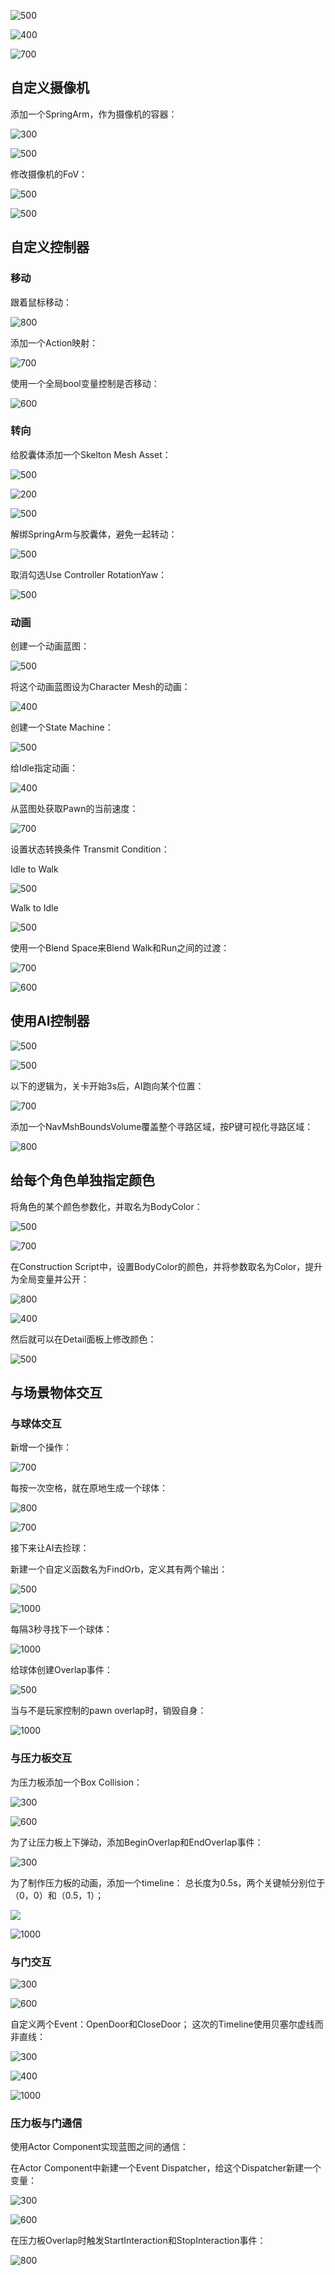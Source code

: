 
![500](https://pic-1315225359.cos.ap-shanghai.myqcloud.com/20231010190253.png)

![400](https://pic-1315225359.cos.ap-shanghai.myqcloud.com/20231010190349.png)

![700](https://pic-1315225359.cos.ap-shanghai.myqcloud.com/20231010190451.png)

## 自定义摄像机

添加一个SpringArm，作为摄像机的容器：

![300](https://pic-1315225359.cos.ap-shanghai.myqcloud.com/20231010191430.png)

![500](https://pic-1315225359.cos.ap-shanghai.myqcloud.com/20231010213559.png)

修改摄像机的FoV：

![500](https://pic-1315225359.cos.ap-shanghai.myqcloud.com/20231010213725.png)


![500](https://pic-1315225359.cos.ap-shanghai.myqcloud.com/20231010213946.png)

## 自定义控制器

### 移动

跟着鼠标移动：

![800](https://pic-1315225359.cos.ap-shanghai.myqcloud.com/20231010194151.png)


添加一个Action映射：

![700](https://pic-1315225359.cos.ap-shanghai.myqcloud.com/20231010195228.png)

使用一个全局bool变量控制是否移动：

![600](https://pic-1315225359.cos.ap-shanghai.myqcloud.com/20231010200409.png)


### 转向

给胶囊体添加一个Skelton Mesh Asset：

![500](https://pic-1315225359.cos.ap-shanghai.myqcloud.com/20231010204532.png)

![200](https://pic-1315225359.cos.ap-shanghai.myqcloud.com/20231010204632.png)

![500](https://pic-1315225359.cos.ap-shanghai.myqcloud.com/20231010204840.png)

解绑SpringArm与胶囊体，避免一起转动：

![500](https://pic-1315225359.cos.ap-shanghai.myqcloud.com/20231010215251.png)

取消勾选Use Controller RotationYaw：

![500](https://pic-1315225359.cos.ap-shanghai.myqcloud.com/20231010215146.png)


### 动画

创建一个动画蓝图：

![500](https://pic-1315225359.cos.ap-shanghai.myqcloud.com/20231010215920.png)

将这个动画蓝图设为Character Mesh的动画：

![400](https://pic-1315225359.cos.ap-shanghai.myqcloud.com/20231010223015.png)


创建一个State Machine：

![500](https://pic-1315225359.cos.ap-shanghai.myqcloud.com/20231010221944.png)



给Idle指定动画：

![400](https://pic-1315225359.cos.ap-shanghai.myqcloud.com/20231010222131.png)

从蓝图处获取Pawn的当前速度：

![700](https://pic-1315225359.cos.ap-shanghai.myqcloud.com/20231010223422.png)

设置状态转换条件 Transmit Condition：

Idle to Walk

![500](https://pic-1315225359.cos.ap-shanghai.myqcloud.com/20231010223835.png)

Walk to Idle

![500](https://pic-1315225359.cos.ap-shanghai.myqcloud.com/20231010223945.png)

使用一个Blend Space来Blend Walk和Run之间的过渡：

![700](https://pic-1315225359.cos.ap-shanghai.myqcloud.com/20231010225707.png)

![600](https://pic-1315225359.cos.ap-shanghai.myqcloud.com/20231010225754.png)


## 使用AI控制器

![500](https://pic-1315225359.cos.ap-shanghai.myqcloud.com/20231010230049.png)

![500](https://pic-1315225359.cos.ap-shanghai.myqcloud.com/20231010230418.png)

以下的逻辑为，关卡开始3s后，AI跑向某个位置：

![700](https://pic-1315225359.cos.ap-shanghai.myqcloud.com/20231010233050.png)



添加一个NavMshBoundsVolume覆盖整个寻路区域，按P键可视化寻路区域：

![800](https://pic-1315225359.cos.ap-shanghai.myqcloud.com/20231010233002.png)


## 给每个角色单独指定颜色

将角色的某个颜色参数化，并取名为BodyColor：

![500](https://pic-1315225359.cos.ap-shanghai.myqcloud.com/20231010235027.png)


![700](https://pic-1315225359.cos.ap-shanghai.myqcloud.com/20231010234839.png)

在Construction Script中，设置BodyColor的颜色，并将参数取名为Color，提升为全局变量并公开：

![800](https://pic-1315225359.cos.ap-shanghai.myqcloud.com/20231010234926.png)

![400](https://pic-1315225359.cos.ap-shanghai.myqcloud.com/20231010235217.png)


然后就可以在Detail面板上修改颜色：

![500](https://pic-1315225359.cos.ap-shanghai.myqcloud.com/20231010235311.png)

## 与场景物体交互

### 与球体交互

新增一个操作：

![700](https://pic-1315225359.cos.ap-shanghai.myqcloud.com/20231011000024.png)


每按一次空格，就在原地生成一个球体：

![800](https://pic-1315225359.cos.ap-shanghai.myqcloud.com/20231011001523.png)


![700](https://pic-1315225359.cos.ap-shanghai.myqcloud.com/20231011001501.png)

接下来让AI去捡球：

新建一个自定义函数名为FindOrb，定义其有两个输出：

![500](https://pic-1315225359.cos.ap-shanghai.myqcloud.com/20231011002351.png)

![1000](https://pic-1315225359.cos.ap-shanghai.myqcloud.com/20231011002306.png)

每隔3秒寻找下一个球体：

![1000](https://pic-1315225359.cos.ap-shanghai.myqcloud.com/20231011003616.png)


给球体创建Overlap事件：

![500](https://pic-1315225359.cos.ap-shanghai.myqcloud.com/20231011003219.png)

当与不是玩家控制的pawn overlap时，销毁自身：

![1000](https://pic-1315225359.cos.ap-shanghai.myqcloud.com/20231011003455.png)


### 与压力板交互

为压力板添加一个Box Collision：

![300](https://pic-1315225359.cos.ap-shanghai.myqcloud.com/20231011004245.png)


![600](https://pic-1315225359.cos.ap-shanghai.myqcloud.com/20231011004230.png)

为了让压力板上下弹动，添加BeginOverlap和EndOverlap事件：

![300](https://pic-1315225359.cos.ap-shanghai.myqcloud.com/20231011004750.png)

为了制作压力板的动画，添加一个timeline：
总长度为0.5s，两个关键帧分别位于（0，0）和（0.5，1）；

![](https://pic-1315225359.cos.ap-shanghai.myqcloud.com/20231011004859.png)

![1000](https://pic-1315225359.cos.ap-shanghai.myqcloud.com/20231011005513.png)

### 与门交互

![300](https://pic-1315225359.cos.ap-shanghai.myqcloud.com/20231011010139.png)

![600](https://pic-1315225359.cos.ap-shanghai.myqcloud.com/20231011010201.png)

自定义两个Event：OpenDoor和CloseDoor；
这次的Timeline使用贝塞尔虚线而非直线：

![300](https://pic-1315225359.cos.ap-shanghai.myqcloud.com/20231011010605.png)

![400](https://pic-1315225359.cos.ap-shanghai.myqcloud.com/20231011010727.png)

![1000](https://pic-1315225359.cos.ap-shanghai.myqcloud.com/20231011012217.png)

### 压力板与门通信

使用Actor Component实现蓝图之间的通信：

在Actor Component中新建一个Event Dispatcher，给这个Dispatcher新建一个变量：

![300](https://pic-1315225359.cos.ap-shanghai.myqcloud.com/20231011012754.png)

![600](https://pic-1315225359.cos.ap-shanghai.myqcloud.com/20231011012822.png)

在压力板Overlap时触发StartInteraction和StopInteraction事件：

![800](https://pic-1315225359.cos.ap-shanghai.myqcloud.com/20231011013059.png)

